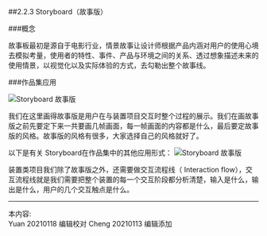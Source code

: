 
##2.2.3 Storyboard（故事版）

###概念

故事板最初是源自于电影行业，情景故事让设计师根据产品内涵对用户的使用心境去模拟考量，使用者的特性、事件、产品与环境之间的关系、透过想象描述未来的使用情景，以视觉化以及实际体验的方式，去勾勒出整个故事线。

###作品集应用

![ Storyboard 故事版](http://kitpic.makebi.net/2021/ard_04.jpg)

我们在这里画得故事版是用户在与装置项目交互时整个过程的展示。我们在画故事版之前先要定下来一共要画几帧画面，每一帧画面的内容都是什么，最后要定故事版的风格。故事版的风格有很多，大家选择自己的风格就好了。

以下是有关 Storyboard在作品集中的其他应用形式：
![ Storyboard 故事版](http://kitpic.makebi.net/2021/ard_05.jpg)

装置类项目我们除了故事版之外，还需要做交互流程线（ Interaction flow），交互流程线就是我们需要把整个装置的每一个交互阶段都分析清楚，输入是什么，输出是什么，用户的几个交互触点是什么。

---
本内容:  
Yuan 20210118 编辑校对
Cheng 20210113 编辑添加
